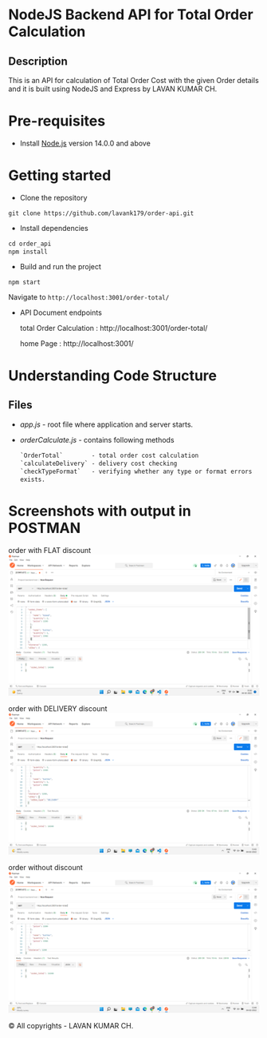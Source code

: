 # NodeJS Backend API for Total Order Calculation

## Description 
This is an API for calculation of Total Order Cost with the given Order details and it is built using NodeJS and Express by LAVAN KUMAR CH.

# Pre-requisites
- Install [Node.js](https://nodejs.org/en/) version 14.0.0 and above


# Getting started
- Clone the repository
```
git clone https://github.com/lavank179/order-api.git
```
- Install dependencies
```
cd order_api
npm install
```
- Build and run the project
```
npm start
```
  Navigate to `http://localhost:3001/order-total/`

- API Document endpoints

  total Order Calculation : http://localhost:3001/order-total/

  home Page : http://localhost:3001/


# Understanding Code Structure
## Files
- *app.js*                - root file where application and server starts.

- *orderCalculate.js*     - contains following methods

      `OrderTotal`        - total order cost calculation
      `calculateDelivery` - delivery cost checking
      `checkTypeFormat`   - verifying whether any type or format errors exists.


# Screenshots with output in POSTMAN
order with FLAT discount
<img src="assets/Order_with_FLAT.png">

order with DELIVERY discount
<img src="assets/Order_with_DELIVERY.png">

order without discount
<img src="assets/Order_without_discount.png">

&copy; All copyrights - LAVAN KUMAR CH.